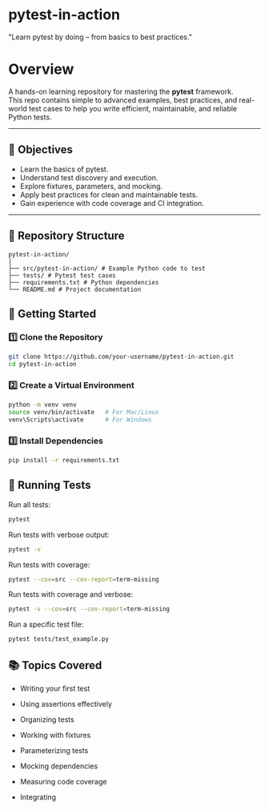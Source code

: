 # pytest-in-action
"Learn pytest by doing – from basics to best practices."

# Overview

A hands-on learning repository for mastering the **pytest** framework.  
This repo contains simple to advanced examples, best practices, and real-world test cases to help you write efficient, maintainable, and reliable Python tests.

---

## 📌 Objectives
- Learn the basics of pytest.
- Understand test discovery and execution.
- Explore fixtures, parameters, and mocking.
- Apply best practices for clean and maintainable tests.
- Gain experience with code coverage and CI integration.

---

## 📂 Repository Structure

```
pytest-in-action/
│
├── src/pytest-in-action/ # Example Python code to test
├── tests/ # Pytest test cases
├── requirements.txt # Python dependencies
└── README.md # Project documentation
```


## 🚀 Getting Started

### 1️⃣ Clone the Repository
```bash
git clone https://github.com/your-username/pytest-in-action.git
cd pytest-in-action
```

### 2️⃣ Create a Virtual Environment
```bash
python -m venv venv
source venv/bin/activate   # For Mac/Linux
venv\Scripts\activate      # For Windows
```
### 3️⃣ Install Dependencies
```bash
pip install -r requirements.txt
```

## 🧪 Running Tests
Run all tests:
```bash
pytest
```
Run tests with verbose output:
```bash
pytest -v
```
Run tests with coverage:
```bash
pytest --cov=src --cov-report=term-missing
```
Run tests with coverage and verbose:
```bash
pytest -v --cov=src --cov-report=term-missing
```
Run a specific test file:
```bash
pytest tests/test_example.py
```

## 📚 Topics Covered
- Writing your first test

- Using assertions effectively

- Organizing tests

- Working with fixtures

- Parameterizing tests

- Mocking dependencies

- Measuring code coverage

- Integrating

